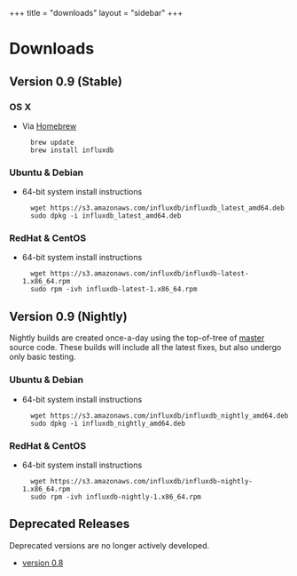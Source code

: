 +++
title = "downloads"
layout = "sidebar"
+++
# Downloads

## Version 0.9 (Stable)

### OS X

- Via [Homebrew](http://brew.sh/)

		brew update
		brew install influxdb

### Ubuntu & Debian

- 64-bit system install instructions

		wget https://s3.amazonaws.com/influxdb/influxdb_latest_amd64.deb
		sudo dpkg -i influxdb_latest_amd64.deb

### RedHat & CentOS

- 64-bit system install instructions

		wget https://s3.amazonaws.com/influxdb/influxdb-latest-1.x86_64.rpm
		sudo rpm -ivh influxdb-latest-1.x86_64.rpm

## Version 0.9 (Nightly)
Nightly builds are created once-a-day using the top-of-tree of [master](https://github.com/influxdb/influxdb/tree/master) source code. These builds will include all the latest fixes, but also undergo only basic testing.

### Ubuntu & Debian

- 64-bit system install instructions

        wget https://s3.amazonaws.com/influxdb/influxdb_nightly_amd64.deb
        sudo dpkg -i influxdb_nightly_amd64.deb

### RedHat & CentOS

- 64-bit system install instructions

        wget https://s3.amazonaws.com/influxdb/influxdb-nightly-1.x86_64.rpm
        sudo rpm -ivh influxdb-nightly-1.x86_64.rpm


## Deprecated Releases

Deprecated versions are no longer actively developed.

- [version 0.8](/docs/v0.8/introduction/installation.html)

